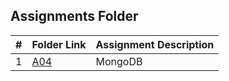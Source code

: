 ##  Assignments Folder

|   #   | Folder Link | Assignment Description |
| :---: | ----------- | ---------------------- |
|   1   | [A04](A04)  | MongoDB                |
